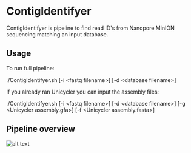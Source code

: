 # ContigIdentifyer

ContigIdentifyer is pipeline to find read ID's from Nanopore MinION sequencing matching an input database. 

## Usage

To run full pipeline:

./ContigIdentifyer.sh [-i \<fastq filename\>] [-d \<database filename\>]

If you already ran Unicycler you can input the assembly files:

./ContigIdentifyer.sh [-i \<fastq filename\>] [-d \<database filename\>] [-g \<Unicycler assembly.gfa\>] [-f \<Unicycler assembly.fasta\>]

## Pipeline overview

![alt text](https://github.com/catrinehom/ContigIdentifyer/blob/master/SSI_pipeline_overview.png)
